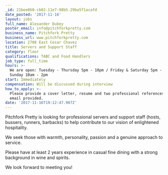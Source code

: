 ```yaml
---
_id: 21bee060-cb02-11e7-98b5-29ba5f1acafd
date_posted: '2017-11-16'
layout: jobs
full_name: Alexander Dubey
poster_email: info@pitchforkpretty.com
business_name: Pitchfork Pretty
business_url: www.pitchforkpretty.com
location: 2708 East Cesar Chavez
title: Servers and Support Staff
category: floor
qualifications: TABC and Food Handlers
job_type: full_time
hours: >-
  We are open: Tuesday - Thursday 5pm - 10pm / Friday & Saturday 5pm - 11pm /
  Sunday 10am - 2pm
start: Immediately
compensation: Will be discussed during interview
how_to_apply: >-
  Please provide a cover letter, resume and two professional references to the
  email provided.
date: '2017-11-16T19:12:47.907Z'
---
```

Pitchfork Pretty is looking for professional servers and support staff (hosts, bussers, runners, barbacks) to help contribute to our vision of enlightened hospitality. 

We seek those with warmth, personality, passion and a genuine approach to service.

Please have at least 2 years experience in casual fine dining with a strong background in wine and spirits.

We look forward to meeting you!
